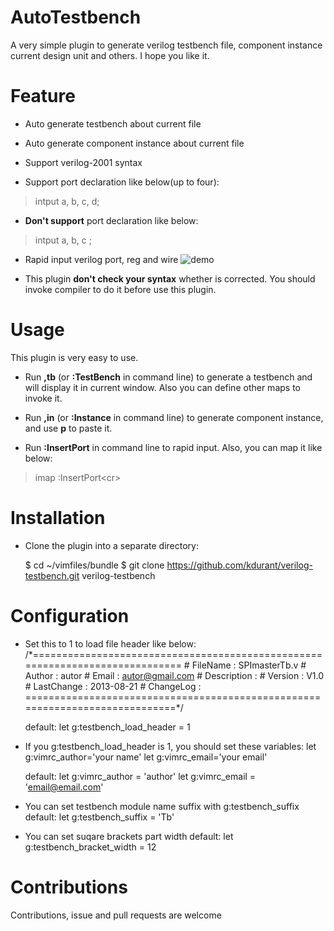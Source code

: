 # AutoTestbench
A very simple plugin to generate verilog testbench file, component instance current design unit and others.
I hope you like it.

# Feature
* Auto generate testbench about current file

* Auto generate component instance about current file

* Support verilog-2001 syntax

* Support port declaration like below(up to four):
>intput      a, b, c, d;

* **Don't support** port declaration like below:
>intput      a,
> b, c ;

* Rapid input verilog port, reg and wire
  ![demo](https://f.cloud.github.com/assets/2704364/1078773/9e416ede-1533-11e3-8a98-4f5ddfdf0dd6.gif)

* This plugin **don't check your syntax** whether is corrected. You should
invoke compiler to do it before use this plugin.

# Usage
This plugin is very easy to use.
* Run **,tb** (or **:TestBench** in command line) to generate a testbench and will display it in current window.
Also you can define other maps to invoke it.

* Run **,in** (or **:Instance** in command line) to generate component instance, and use **p** to paste it.

* Run **:InsertPort** in command line to rapid input. Also, you can map it like below:
> imap   <M-i>   :InsertPort<cr\>

# Installation
* Clone the plugin into a separate directory:

    $ cd ~/vimfiles/bundle
    $ git clone https://github.com/kdurant/verilog-testbench.git  verilog-testbench

# Configuration
* Set this to 1 to load file header like below:
    /\*=============================================================================
    \# FileName    : SPImasterTb.v
    \# Author      : autor
    \# Email       : autor@gmail.com
    \# Description :
    \# Version     : V1.0
    \# LastChange  : 2013-08-21
    \# ChangeLog   :
    \=============================================================================*/

    default:
    let g:testbench_load_header = 1
* If you g:testbench_load_header is 1, you should set these variables:
    let g:vimrc_author='your name'
    let g:vimrc_email='your email'

    default:
    let g:vimrc_author = 'author'
    let g:vimrc_email  = 'email@email.com'
* You can set testbench module name suffix with g:testbench_suffix
    default:
    let g:testbench_suffix = 'Tb'

* You can set suqare brackets part width
    default:
    let g:testbench_bracket_width = 12

# Contributions
Contributions, issue and pull requests are welcome
